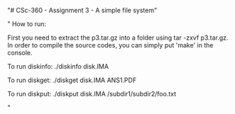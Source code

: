 

"# CSc-360 - Assignment 3 - A simple file system"

" How to run:

First you need to extract the p3.tar.gz into a folder using tar -zxvf p3.tar.gz. In order to compile the source codes, you can simply put 'make' in the console.

To run diskinfo: ./diskinfo disk.IMA

To run diskget: ./diskget disk.IMA ANS1.PDF

To run diskput: ./diskput disk.IMA /subdir1/subdir2/foo.txt

"

